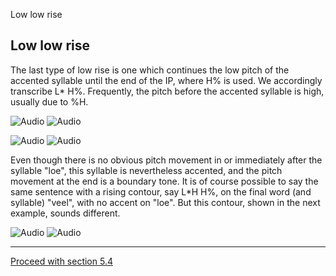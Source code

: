 Low low rise <!-- function FrameUpdate(URL1, URL2) { parent.audio.location.href = URL1; parent.display.location.href = URL2; } // -->

Low low rise
------------

The last type of low rise is one which continues the low pitch of the accented syllable until the end of the IP, where H% is used. We accordingly transcribe L\* H%. Frequently, the pitch before the accented syllable is high, usually due to %H.

![Audio](audio.gif) ![Audio](./audio/gif/371.gif)

![Audio](audio.gif) ![Audio](./audio/gif/209.gif)

Even though there is no obvious pitch movement in or immediately after the syllable "loe", this syllable is nevertheless accented, and the pitch movement at the end is a boundary tone. It is of course possible to say the same sentence with a rising contour, say L\*H H%, on the final word (and syllable) "veel", with no accent on "loe". But this contour, shown in the next example, sounds different.

![Audio](audio.gif) ![Audio](./audio/gif/351.gif)

* * *

[Proceed with section 5.4](rise4.htm)